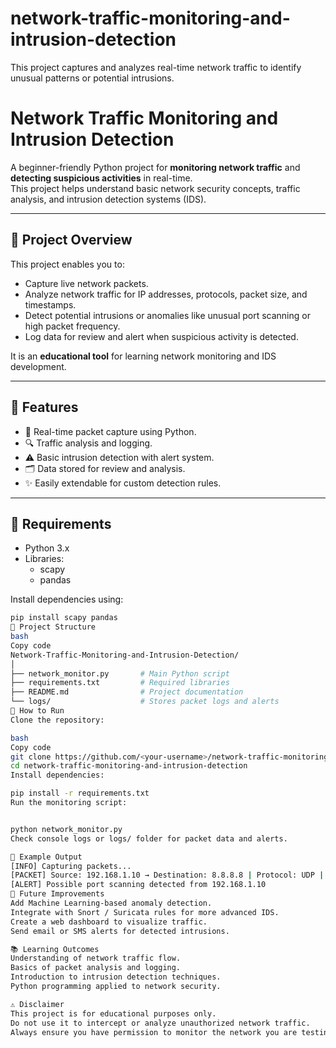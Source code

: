 # network-traffic-monitoring-and-intrusion-detection
This project captures and analyzes real-time network traffic to identify unusual patterns or potential intrusions.

# Network Traffic Monitoring and Intrusion Detection

A beginner-friendly Python project for **monitoring network traffic** and **detecting suspicious activities** in real-time.  
This project helps understand basic network security concepts, traffic analysis, and intrusion detection systems (IDS).

---

## 🚀 Project Overview

This project enables you to:
- Capture live network packets.
- Analyze network traffic for IP addresses, protocols, packet size, and timestamps.
- Detect potential intrusions or anomalies like unusual port scanning or high packet frequency.
- Log data for review and alert when suspicious activity is detected.

It is an **educational tool** for learning network monitoring and IDS development.

---

## 🧰 Features

- 📡 Real-time packet capture using Python.
- 🔍 Traffic analysis and logging.
- ⚠️ Basic intrusion detection with alert system.
- 🗂️ Data stored for review and analysis.
- ✨ Easily extendable for custom detection rules.

---

## 🧩 Requirements

- Python 3.x
- Libraries:
  - scapy
  - pandas

Install dependencies using:

```bash
pip install scapy pandas
📁 Project Structure
bash
Copy code
Network-Traffic-Monitoring-and-Intrusion-Detection/
│
├── network_monitor.py       # Main Python script
├── requirements.txt         # Required libraries
├── README.md                # Project documentation
└── logs/                    # Stores packet logs and alerts
🏃 How to Run
Clone the repository:

bash
Copy code
git clone https://github.com/<your-username>/network-traffic-monitoring-and-intrusion-detection.git
cd network-traffic-monitoring-and-intrusion-detection
Install dependencies:

pip install -r requirements.txt
Run the monitoring script:


python network_monitor.py
Check console logs or logs/ folder for packet data and alerts.

🧪 Example Output
[INFO] Capturing packets...
[PACKET] Source: 192.168.1.10 → Destination: 8.8.8.8 | Protocol: UDP | Length: 58
[ALERT] Possible port scanning detected from 192.168.1.10
🔮 Future Improvements
Add Machine Learning-based anomaly detection.
Integrate with Snort / Suricata rules for more advanced IDS.
Create a web dashboard to visualize traffic.
Send email or SMS alerts for detected intrusions.

📚 Learning Outcomes
Understanding of network traffic flow.
Basics of packet analysis and logging.
Introduction to intrusion detection techniques.
Python programming applied to network security.

⚠️ Disclaimer
This project is for educational purposes only.
Do not use it to intercept or analyze unauthorized network traffic.
Always ensure you have permission to monitor the network you are testing.
